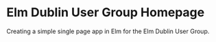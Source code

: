 # Elm Dublin User Group Homepage

Creating a simple single page app in Elm for the Elm Dublin User Group.

